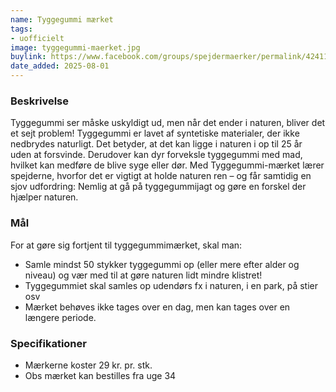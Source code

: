 ```yaml
---
name: Tyggegummi mærket
tags:
- uofficielt
image: tyggegummi-maerket.jpg
buylink: https://www.facebook.com/groups/spejdermaerker/permalink/4241121852786498/?rdid=I4zj2IPU45kfZKYj#
date_added: 2025-08-01
---
```

### Beskrivelse
Tyggegummi ser måske uskyldigt ud, men når det ender i naturen, bliver det et sejt problem! Tyggegummi er lavet af syntetiske materialer, der ikke nedbrydes naturligt. Det betyder, at det kan ligge i naturen i op til 25 år uden at forsvinde. Derudover kan dyr forveksle tyggegummi med mad, hvilket kan medføre de blive syge eller dør. Med Tyggegummi-mærket lærer spejderne, hvorfor det er vigtigt at holde naturen ren – og får samtidig en sjov udfordring: Nemlig at gå på tyggegummijagt og gøre en forskel der hjælper naturen.

### Mål
For at gøre sig fortjent til tyggegummimærket, skal man:

- Samle mindst 50 stykker tyggegummi op (eller mere efter alder og niveau) og vær med til at gøre naturen lidt mindre klistret!
- Tyggegummiet skal samles op udendørs fx i naturen, i en park, på stier osv
- Mærket behøves ikke tages over en dag, men kan tages over en længere periode.

### Specifikationer
- Mærkerne koster 29 kr. pr. stk.
- Obs mærket kan bestilles fra uge 34